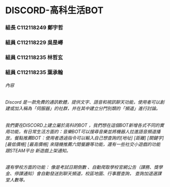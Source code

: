 # DISCORD-高科生活BOT

### 組長 C112118249 鄭宇哲

### 組員 C112118229 吳昰嶧

### 組員 C112118235 林哲玄

### 組員 C112118235 葉承翰

###### 內容

###### Discord 是一款免費的通訊軟體，提供文字、語音和視訊聊天功能，使用者可以創建或加入稱為「伺服器」的社群，并在其中建立分門別類的「頻道」進行討論。

###### 我們要在DISCORD上建立屬於高科的BOT ，我們想在這個BOT新增各式不同的實用功能，有日常生活方面的：音樂BOT可以搜尋音樂並將機器人拉進語音頻道播放，餐點推薦BOT：使用者透過指令可以輸入自己想查詢的[地址] [距離] [關鍵字] [最低價格] [最高價格] 來隨機推薦六間餐廳等功能，還有一些社交小遊戲的功能跟STEAM平台 新遊戲上架通知。
###### 還有學校方面的功能： 像是考試日期倒數 、自動爬取學校官網公告（課務、獎學金、停課通知）會自動發送到聊天頻道，校區地圖、行事曆查詢， 查詢加退選課堂人數等。  
